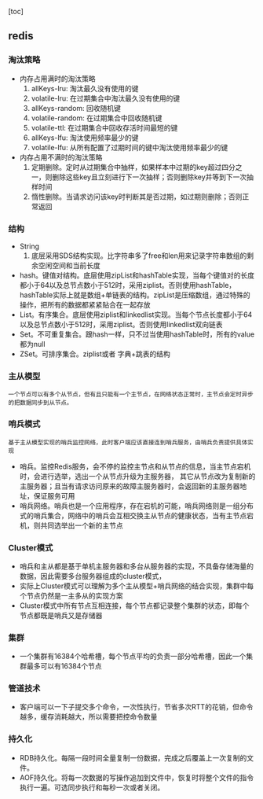 [toc]

## redis

### 淘汰策略
- 内存占用满时的淘汰策略
    1. allKeys-lru: 淘汰最久没有使用的键
    2. volatile-lru: 在过期集合中淘汰最久没有使用的键
    3. allKeys-random: 回收随机键
    4. volatile-random: 在过期集合中回收随机键
    5. volatile-ttl: 在过期集合中回收存活时间最短的键
    6. allKeys-lfu: 淘汰使用频率最少的键
    7. volatile-lfu: 从所有配置了过期时间的键中淘汰使用频率最少的键
- 内存占用不满时的淘汰策略
    1. 定期删除。定时从过期集合中抽样，如果样本中过期的key超过四分之一，则删除这些key且立刻进行下一次抽样；否则删除key并等到下一次抽样时间
    2. 惰性删除。当请求访问该key时判断其是否过期，如过期则删除；否则正常返回

### 结构
- String
	1. 底层采用SDS结构实现。比字符串多了free和len用来记录字符串数组的剩余空闲空间和当前长度
- hash。键值对结构。底层使用zipList和hashTable实现，当每个键值对的长度都小于64以及总节点数小于512时，采用ziplist。否则使用hashTable，hashTable实际上就是数组+单链表的结构。zipList是压缩数组，通过特殊的操作，把所有的数据都紧紧贴合在一起存放
- List。有序集合。底层使用ziplist和linkedlist实现。当每个节点长度都小于64以及总节点数小于512时，采用ziplist。否则使用linkedlist双向链表
- Set。不可重复集合。跟hash一样，只不过当使用hashTable时，所有的value都为null
- ZSet。可排序集合。ziplist或者 字典+跳表的结构

### 主从模型
    一个节点可以有多个从节点，但有且只能有一个主节点，在网络状态正常时，主节点会定时异步的把数据同步到从节点。

### 哨兵模式
    基于主从模型实现的哨兵监控网络，此时客户端应该直接连到哨兵服务，由哨兵负责提供具体实现
- 哨兵。监控Redis服务，会不停的监控主节点和从节点的信息，当主节点宕机时，会进行选举，选出一个从节点升级为主服务器，
  其它从节点改为复制新的主服务器；且当有请求访问原来的故障主服务器时，会返回新的主服务器地址，保证服务可用
- 哨兵网络。哨兵也是一个应用程序，存在宕机的可能，哨兵网络则是一组分布式的哨兵集合，网络中的哨兵会互相交换主从节点的健康状态，当有主节点宕机，则共同选举出一个新的主节点
  
### Cluster模式
- 哨兵和主从都是基于单机主服务器和多台从服务器的实现，不具备存储海量的数据，因此需要多台服务器组成的cluster模式，
- 实际上Cluster模式可以理解为多个主从模型+哨兵网络的结合实现，集群中每个节点仍然是一主多从的实现方案
- Cluster模式中所有节点互相连接，每个节点都记录整个集群的状态，即每个节点都既是哨兵又是存储器

### 集群
- 一个集群有16384个哈希槽，每个节点平均的负责一部分哈希槽，因此一个集群最多可以有16384个节点

### 管道技术
- 客户端可以一下子提交多个命令，一次性执行，节省多次RTT的花销，但命令越多，缓存消耗越大，所以需要把控命令数量

### 持久化
- RDB持久化。每隔一段时间全量复制一份数据，完成之后覆盖上一次复制的文件。
- AOF持久化。将每一次数据的写操作追加到文件中，恢复时将整个文件的指令执行一遍。可选同步执行和每秒一次或者关闭。

